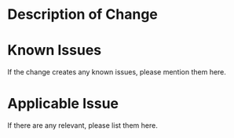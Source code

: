 # Description of Change

# Known Issues

If the change creates any known issues, please mention them here.

# Applicable Issue

If there are any relevant, please list them here.
